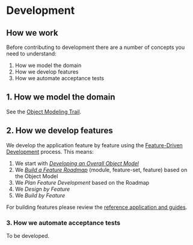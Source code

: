 # Development

## How we work

Before contributing to development there are a number of concepts you need to understand:

1. How we model the domain
2. How we develop features
3. How we automate acceptance tests

## 1. How we model the domain

See the [Object Modeling Trail](../../education/trails/object-modeling.md).

## 2. How we develop features

We develop the application feature by feature using the [Feature-Driven Development](https://en.wikipedia.org/wiki/Feature-driven_development) process. This means:

1. We start with [_Developing an Overall Object Model_](develop-object-model.md)
2. We [_Build a Feature Roadmap_](feature-list.md) (module, feature-set, feature) based on the Object Model
3. We _Plan Feature Development_ based on the Roadmap
4. We _Design by Feature_
5. We _Build by Feature_

For building features please review the [reference application and guides](https://github.com/civilcode/magasin).

### 3. How we automate acceptance tests

To be developed.

